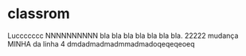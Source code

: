 # classrom
Luccccccc NNNNNNNNNN bla bla bla bla bla bla bla.
22222
mudança MINHA da linha 4 dmdadmadmadmmadmadoqeqeqeoeq
